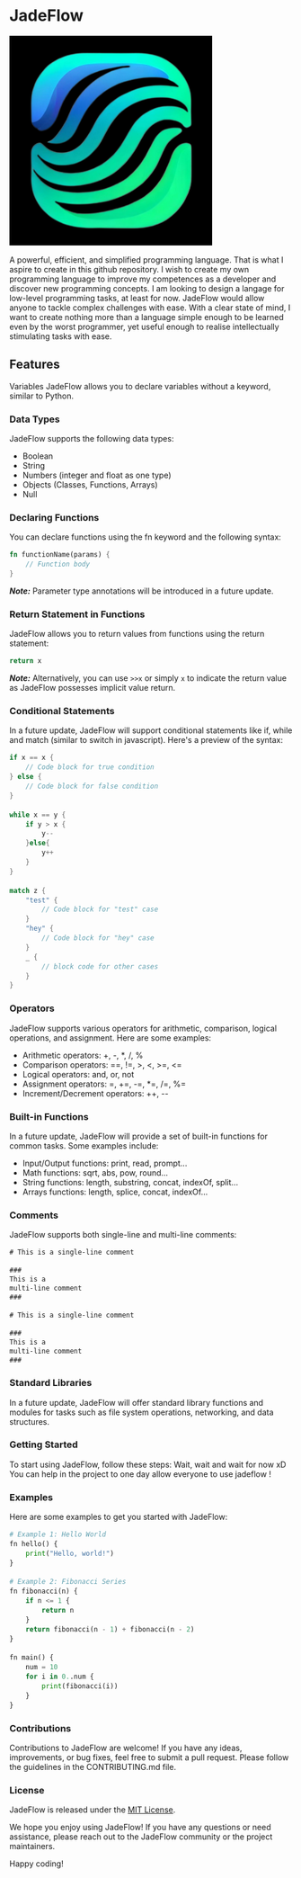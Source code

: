 # JadeFlow

![Logo!](./logo_ideas/logo2.jpeg)

A powerful, efficient, and simplified programming language. That is what I aspire to create in this github repository. I wish to create my own programming language to improve my competences as a developer and discover new programming concepts. I am looking to design a langage for low-level programming tasks, at least for now. JadeFlow would allow anyone to tackle complex challenges with ease. With a clear state of mind, I want to create nothing more than a language simple enough to be learned even by the worst programmer, yet useful enough to realise intellectually stimulating tasks with ease.

## Features

Variables
JadeFlow allows you to declare variables without a keyword, similar to Python.

### Data Types

JadeFlow supports the following data types:

- Boolean
- String
- Numbers (integer and float as one type)
- Objects (Classes, Functions, Arrays)
- Null

### Declaring Functions

You can declare functions using the fn keyword and the following syntax:

```rust
fn functionName(params) {
    // Function body
}
```

**_Note:_** Parameter type annotations will be introduced in a future update.

### Return Statement in Functions

JadeFlow allows you to return values from functions using the return statement:

```rust
return x
```

**_Note:_** Alternatively, you can use `>>x` or simply `x` to indicate the return value as JadeFlow possesses implicit value return.

### Conditional Statements

In a future update, JadeFlow will support conditional statements like if, while and match (similar to switch in javascript). Here's a preview of the syntax:

```rust
if x == x {
    // Code block for true condition
} else {
    // Code block for false condition
}

while x == y {
    if y > x {
        y--
    }else{
        y++
    }
}

match z {
    "test" {
        // Code block for "test" case
    }
    "hey" {
        // Code block for "hey" case
    }
    _ {
        // block code for other cases
    }
}
```

### Operators

JadeFlow supports various operators for arithmetic, comparison, logical operations, and assignment. Here are some examples:

- Arithmetic operators: +, -, \*, /, %
- Comparison operators: ==, !=, >, <, >=, <=
- Logical operators: and, or, not
- Assignment operators: =, +=, -=, \*=, /=, %=
- Increment/Decrement operators: ++, --

### Built-in Functions

In a future update, JadeFlow will provide a set of built-in functions for common tasks. Some examples include:

- Input/Output functions: print, read, prompt...
- Math functions: sqrt, abs, pow, round...
- String functions: length, substring, concat, indexOf, split...
- Arrays functions: length, splice, concat, indexOf...

### Comments

JadeFlow supports both single-line and multi-line comments:

```
# This is a single-line comment

###
This is a
multi-line comment
###

# This is a single-line comment

###
This is a
multi-line comment
###
```

### Standard Libraries

In a future update, JadeFlow will offer standard library functions and modules for tasks such as file system operations, networking, and data structures.

### Getting Started

To start using JadeFlow, follow these steps:
Wait, wait and wait for now xD
You can help in the project to one day allow everyone to use jadeflow !

### Examples

Here are some examples to get you started with JadeFlow:

```python
# Example 1: Hello World
fn hello() {
    print("Hello, world!")
}

# Example 2: Fibonacci Series
fn fibonacci(n) {
    if n <= 1 {
        return n
    }
    return fibonacci(n - 1) + fibonacci(n - 2)
}

fn main() {
    num = 10
    for i in 0..num {
        print(fibonacci(i))
    }
}
```

### Contributions

Contributions to JadeFlow are welcome! If you have any ideas, improvements, or bug fixes, feel free to submit a pull request. Please follow the guidelines in the CONTRIBUTING.md file.

### License

JadeFlow is released under the [MIT License](./LICENSE).

We hope you enjoy using JadeFlow! If you have any questions or need assistance, please reach out to the JadeFlow community or the project maintainers.

Happy coding!
